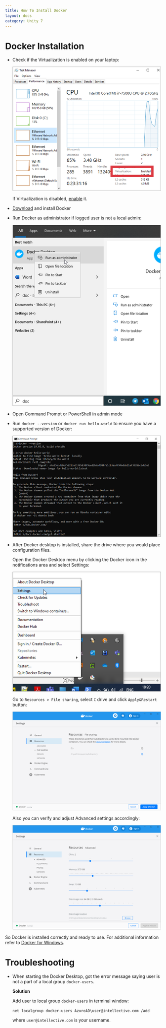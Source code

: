 ```yaml
---
title: How To Install Docker
layout: docs
category: Unity 7
---
```

# Docker Installation 

- Check if the Virtualization is enabled on your laptop: 

	![virtualization-enabled](how-to-install-docker/images/how-to-install-docker-1.png) 
	
	If Virtualization is disabled, [enable](https://mashtips.com/enable-virtualization-windows-10/) it.  

- [Download](https://hub.docker.com/editions/community/docker-ce-desktop-windows/) and install Docker 
- Run Docker as administrator if logged user is not a local admin: 
	
	![run-docker-as-admin](how-to-install-docker/images/how-to-install-docker-2.png) 

- Open Command Prompt or PowerShell in admin mode 
- Run `docker --version` or `docker run hello-world` to ensure you have a supported version of Docker: 
	
	![cmd-docker-helloworld](how-to-install-docker/images/how-to-install-docker-3.png) 

- After Docker desktop is installed, share the drive where you would place configuration files. 
	
	Open the Docker Desktop menu by clicking the Docker icon in the notifications area and select Settings: 
	
	![docker-settings-select](how-to-install-docker/images/how-to-install-docker-4.png) 
	
	Go to `Resources > File sharing`, select `C` drive and click `Apply&Restart` button: 
	
	![docker-settings](how-to-install-docker/images/how-to-install-docker-5.png) 
	
	Also you can verify and adjust Advanced settings accordingly: 
	
	![docker-settings-advanced](how-to-install-docker/images/how-to-install-docker-6.png) 
	
So Docker is installed correctly and ready to use. 
For additional information refer to [Docker for Windows](https://docs.docker.com/docker-for-windows/). 
	
# Troubleshooting 

- When starting the Docker Desktop, got the error message saying user is not a part of a local group `docker-users`. 
	
	**Solution** 
	
	Add user to local group `docker-users` in terminal window:  

	`net localgroup docker-users AzureAD\user@intellective.com /add` 

	where `user@intellective.com` is your username. 
